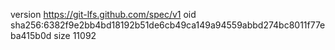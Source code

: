 version https://git-lfs.github.com/spec/v1
oid sha256:6382f9e2bb4bd18192b51de6cb49ca149a94559abbd274bc8011f77eba415b0d
size 11092

